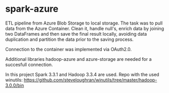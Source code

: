 # spark-azure
ETL pipeline from Azure Blob Storage to local storage.
The task was to pull data from the Azure Container. Clean it, handle null's, enrich data by joining 
two DataFrames and then save the final result locally, avoiding data duplication and partition the data prior to the saving process.

Connection to the container was implemented via OAuth2.0.

Additional libraries hadoop-azure and azure-storage are needed for a succesfull connection.

In this project Spark 3.3.1 and Hadoop 3.3.4 are used. 
Repo with the used winutils: https://github.com/steveloughran/winutils/tree/master/hadoop-3.0.0/bin
